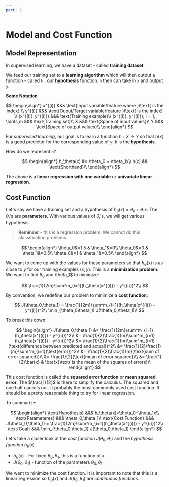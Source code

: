```yaml
---
part: 2
---
```


# Model and Cost Function

## Model Representation

In supervised learning, we have a dataset - called **training dataset**.

We feed our training set to a **learning algorithm** which will then output a function - called `h` , our **hypothesis** function. `h` then can take in `x` and output `y`.

**Some Notation**

$$
\begin{align*}
x^{(i)} &&& \text{Input variable/feature where }i\text{ is the index} \\
y^{(i)} &&& \text{Ouput/Target variable/feature }i\text{ is the index} \\
(x^{(i)}, y^{(i)}) &&& \text{Training example}\\
(x^{(i)}, y^{(i)}); i = 1, \ldots,m &&& \text{Training set}\\
X &&& \text{Space of input values}\\
Y &&& \text{Space of output values}\\
\end{align*}
$$

For *supervised learning*, our goal is to learn a function $h:X \rightarrow Y$ so that $h(x)$ is a good predictor for the corresponding value of $y$. `h` is the **hypothesis**.

How do we represent `h`?

$$
\begin{align*}
h_\theta(x) &= \theta_0 + \theta_1x\\
h(x) && \text{Shorthand}\\
\end{align*}
$$

The above is a **linear regression with one variable** or **univariate linear regression**.

## Cost Function

Let's say we have a training set and a hypothesis of $h_\theta(x) = \theta_0+\theta_1x$. The $\theta_i$'s are **parameters**. With various values of $\theta_i$'s, we will get various hypothesis.

> **Reminder** - this is a regression problem. We cannot do this classification problems.

$$
\begin{align*}
\theta_0&=1.5 & \theta_1&=0\\
\theta_0&=0 & \theta_1&=0.5\\
\theta_0&=1 & \theta_1&=0.5\\
\end{align*}
$$

We want to come up with the values for these parameters so that $h_\theta(x)$ is as close to $y$ for our training examples $(x,y)$. This is a **minimization problem**. We want to find $\theta_0$ and \theta_1$ to minimize:

$$
\frac{1}{2m}\sum^m_{i=1}(h_\theta(x^{(i)}) - y^{(i)})^2\\
$$

By convention, we redefine our problem to minimize a **cost function**:

$$
J(\theta_0,\theta_1) = \frac{1}{2m}\sum^m_{i=1}(h_\theta(x^{(i)}) - y^{(i)})^2\\
\min_{\theta_0\theta_1} J(\theta_0,\theta_1)\\
$$

To break this down:

$$
\begin{align*}
J(\theta_0,\theta_1) &= \frac{1}{2m}\sum^m_{i=1}(h_\theta(x^{(i)}) - y^{(i)})^2\\
&= \frac{1}{2}\frac{1}{m}\sum^m_{i=1}(h_\theta(x^{(i)}) - y^{(i)})^2\\
&= \frac{1}{2}\frac{1}{m}\sum^m_{i=1}(\text{difference between predicted and actual})^2\\
&= \frac{1}{2}\frac{1}{m}\sum^m_{i=1}(\text{error})^2\\
&= \frac{1}{2}\frac{1}{m}(\text{sum of error squared})\\
&= \frac{1}{2}(\text{mean of error squared})\\
&= \frac{1}{2}\bar{x} & \bar{x}\text{ is the mean of the squares of errors}\\
\end{align*}
$$

This cost function is called the **squared error function** or **mean squared error**. The $\frac{1}{2}$ is there to simplify the calculus. The squared and one half cancels out. It probably the most commonly used cost function. It should be a pretty reasonable thing to try for linear regression.

To summarize:

$$
\begin{align*}
\text{Hypothesis} &&& h_\theta(x)=\theta_0+\theta_1x\\
\text{Parameteres} &&& \theta_0,\theta_1\\
\text{Cost Function} &&& J(\theta_0,\theta_1) = \frac{1}{2m}\sum^m_{i=1}(h_\theta(x^{(i)}) - y^{(i)})^2\\
\text{Goal} &&& \min_{\theta_0,\theta_1} J(\theta_0,\theta_1)
\end{align*}
$$

Let's take a closer look at the *cost function* $J(\theta_0,\theta_1)$ and the *hypothesis function* $h_\theta(x)$.

* $h_\theta(x)$ - For fixed $\theta_0,\theta_1$, this is a function of $x$.
* $J(\theta_0,\theta_1)$ - function of the parameters $\theta_0,\theta_1$.

We want to minimize the cost function. It is important to note that this is a linear regression so $h_\theta(x)$ and $J(\theta_0,\theta_1)$ are *continuous functions*.